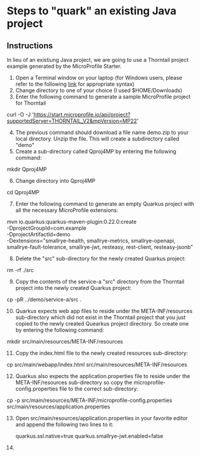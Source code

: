 # Steps to "quark" an existing Java project

## Instructions

In lieu of an existiung Java project, we are going to use a Thorntail project example generated by the MicroProfile Starter.

1. Open a Terminal window on your laptop (for Windows users, please refer to the following [link](https://github.com/eclipse/microprofile-starter/blob/master/src/main/resources/REST-README.md#powershell-examples) for appropriate syntax)
2. Change directory to one of your choice (I used $HOME/Downloads)
3. Enter the following command to generate a sample MicroProfile project for Thorntail

  curl -O -J 'https://start.microprofile.io/api/project?supportedServer=THORNTAIL_V2&mpVersion=MP22'

4. The previous command should download a file name demo.zip to your local directory. Unzip the file. This will create a subdirectory called "demo"
5. Create a sub-directory called Qproj4MP by entering the following command:

  mkdir Qproj4MP
  
6. Change directory into Qproj4MP

  cd Qproj4MP
  
7. Enter the following command to generate an empty Quarkus project with all the necessary MicroProfile extensions:

  mvn io.quarkus:quarkus-maven-plugin:0.22.0:create \
    -DprojectGroupId=com.example \
    -DprojectArtifactId=demo \
    -Dextensions="smallrye-health, smallrye-metrics, smallrye-openapi, smallrye-fault-tolerance, smallrye-jwt, resteasy, rest-client, resteasy-jsonb"
    
8. Delete the "src" sub-directory for the newly created Quarkus project:

  rm -rf ./src

9. Copy the contents of the service-a "src" directory from the Thorntail project into the newly created Quarkus project:

  cp -pR ../demo/service-a/src .
  
10. Quarkus expects web app files to reside under the META-INF/resources sub-directory which did not exist in the Thorntail project that you just copied to the newly created Quearkus project directory. So create one by entering the following command:

  mkdir src/main/resources/META-INF/resources
  
11. Copy the index.html file to the newly created resources sub-directory:

  cp src/main/webapp/index.html src/main/resources/META-INF/resources
  
12. Quarkus also expects the application.properties file to reside under the META-INF/resources sub-directory so copy the microprofile-config.properties file to the correct sub-directory:

  cp -p src/main/resources/META-INF/microprofile-config.properties src/main/resources/application.properties
  
13. Open src/main/resources/application.properties in your favorite editor and append the following two lines to it:

    quarkus.ssl.native=true
    quarkus.smallrye-jwt.enabled=false

14. 
